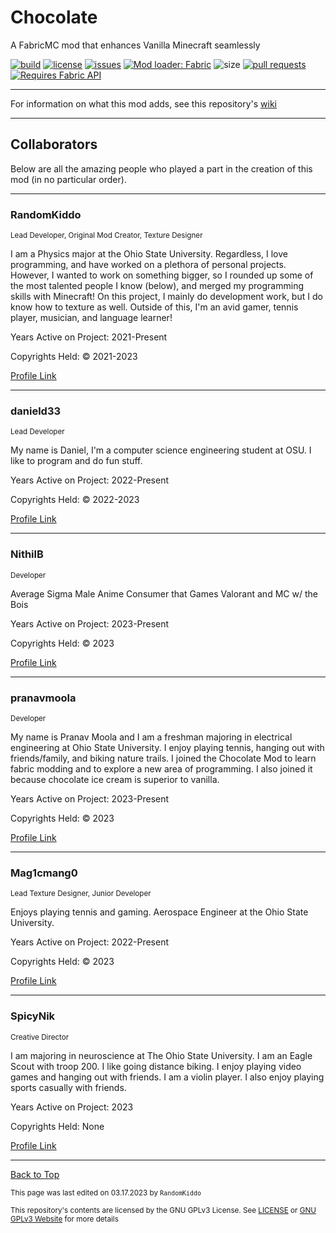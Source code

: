 # Chocolate

A FabricMC mod that enhances Vanilla Minecraft seamlessly

[![build](https://github.com/RandomKiddo/ChocolateMod/actions/workflows/build.yml/badge.svg)](https://github.com/RandomKiddo/ChocolateMod/actions/workflows/build.yml)
[![license](https://img.shields.io/github/license/RandomKiddo/ChocolateMod)](https://www.gnu.org/licenses/gpl-3.0.en.html)
[![issues](https://img.shields.io/github/issues/RandomKiddo/ChocolateMod)](https://github.com/RandomKiddo/Chocolate/issues)
[![Mod loader: Fabric](https://img.shields.io/badge/modloader-Fabric-1976d2?style=flat&logo=data:image/png)](https://fabricmc.net)
![size](https://img.shields.io/github/repo-size/RandomKiddo/ChocolateMod?color=yellow)
[![pull requests](https://img.shields.io/github/issues-pr-raw/RandomKiddo/ChocolateMod?color=purple)](https://github.com/RandomKiddo/ChocolateMod/pulls)
[![Requires Fabric API](https://i.imgur.com/Ol1Tcf8.png)](https://www.curseforge.com/minecraft/mc-mods/fabric-api)

___

For information on what this mod adds, see this repository's [wiki](https://github.com/RandomKiddo/Chocolate/wiki)

___
## Collaborators

Below are all the amazing people who played a part in the creation of this mod (in no particular order).

___

### RandomKiddo

<sub>Lead Developer, Original Mod Creator, Texture Designer</sub>

I am a Physics major at the Ohio State University. Regardless, I love programming, and have worked on a plethora of personal projects. 
However, I wanted to work on something bigger, so I rounded up some of the most talented people I know (below), and merged my programming skills with Minecraft!
On this project, I mainly do development work, but I do know how to texture as well. Outside of this, I'm an avid gamer, tennis player, musician, and language learner! 

Years Active on Project: 2021-Present

Copyrights Held: © 2021-2023

[Profile Link](https://github.com/RandomKiddo)

___

### danield33

<sub>Lead Developer</sub>

My name is Daniel, I'm a computer science engineering student at OSU. I like to program and do fun stuff.

Years Active on Project: 2022-Present

Copyrights Held: © 2022-2023

[Profile Link](https://github.com/danield33)

___

### NithilB

<sub>Developer</sub>

Average Sigma Male Anime Consumer that Games Valorant and MC w/ the Bois

Years Active on Project: 2023-Present

Copyrights Held: © 2023

[Profile Link](https://github.com/NithilB)

___

### pranavmoola

<sub>Developer</sub>

My name is Pranav Moola and I am a freshman majoring in electrical engineering at Ohio State University. I enjoy playing tennis, hanging out with friends/family, and biking nature trails. I joined the Chocolate Mod to learn fabric modding and to explore a new area of programming. I also joined it because chocolate ice cream is superior to vanilla.

Years Active on Project: 2023-Present

Copyrights Held: © 2023

[Profile Link](https://github.com/pranavmoola)

___

### Mag1cmang0

<sub>Lead Texture Designer, Junior Developer</sub>

Enjoys playing tennis and gaming. Aerospace Engineer at the Ohio State University.

Years Active on Project: 2022-Present

Copyrights Held: © 2023

[Profile Link](https://github.com/Mag1cmang0)

___

### SpicyNik

<sub>Creative Director</sub>

I am majoring in neuroscience at The Ohio State University. I am an Eagle Scout with troop 200. I like going distance biking. I enjoy playing video games and hanging out with friends. I am a violin player. I also enjoy playing sports casually with friends.

Years Active on Project: 2023

Copyrights Held: None

[Profile Link](https://github.com/SpicyNik)

___

[Back to Top](#chocolate)

<sub>This page was last edited on 03.17.2023 by `RandomKiddo`</sub>

<sub>This repository's contents are licensed by the GNU GPLv3 License. See [LICENSE](https://github.com/RandomKiddo/ChocolateMod/blob/master/LICENSE) or [GNU GPLv3 Website](https://www.gnu.org/licenses/gpl-3.0.en.html) for more details</sub>
